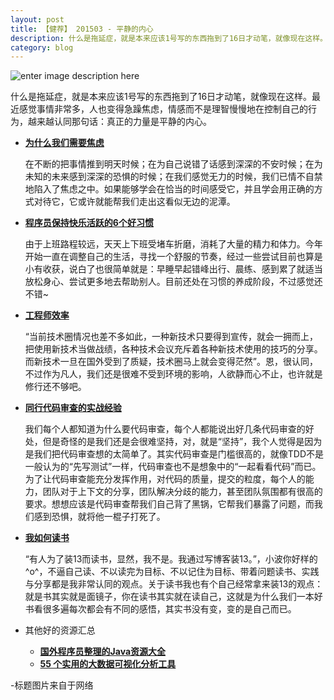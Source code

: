 ```yaml
---
layout: post
title: 【健荐】 201503 - 平静的内心
description: 什么是拖延症，就是本来应该1号写的东西拖到了16日才动笔，就像现在这样。最近感觉事情非常多，人也变得急躁焦虑，情感而不是理智慢慢地在控制自己的行为，越来越认同那句话：真正的力量是平静的内心。
category: blog
---
```

![enter image description here](http://mmbiz.qpic.cn/mmbiz/XYb4EnDkrOMfeInLzZx49AOU5HJESJwXFIbRulhNI1IaMTGlFqnqnEL9OoiaqAKUul3IHX4BBINwQdyVbt8RMWg/640?tp=webp&wxfrom=5)

什么是拖延症，就是本来应该1号写的东西拖到了16日才动笔，就像现在这样。最近感觉事情非常多，人也变得急躁焦虑，情感而不是理智慢慢地在控制自己的行为，越来越认同那句话：真正的力量是平静的内心。

* **[为什么我们需要焦虑](http://www.guokr.com/article/440102/)**

	 在不断的把事情推到明天时候；在为自己说错了话感到深深的不安时候；在为未知的未来感到深深的恐惧的时候；在我们感觉无力的时候，我们已情不自禁地陷入了焦虑之中。如果能够学会在恰当的时间感受它，并且学会用正确的方式对待它，它或许就能帮我们走出这看似无边的泥潭。
  
*  **[程序员保持快乐活跃的6个好习惯](http://www.techug.com/6-habbits-keep-happy)**

	由于上班路程较远，天天上下班受堵车折磨，消耗了大量的精力和体力。今年开始一直在调整自己的生活，寻找一个舒服的节奏，经过一些尝试目前也算是小有收获，说白了也很简单就是：早睡早起错峰出行、晨练、感到累了就适当放松身心、尝试更多地去帮助别人。目前还处在习惯的养成阶段，不过感觉还不错~

*  **[工程师效率](http://timyang.net/tao/productive-programmer-2/)**
	
	“当前技术圈情况也差不多如此，一种新技术只要得到宣传，就会一拥而上，把使用新技术当做战绩，各种技术会议充斥着各种新技术使用的技巧的分享。而新技术一旦在国外受到了质疑，技术圈马上就会变得茫然”。恩，很认同，不过作为凡人，我们还是很难不受到环境的影响，人欲静而心不止，也许就是修行还不够吧。
 
*  **[同行代码审查的实战经验](http://mp.weixin.qq.com/s?__biz=MjM5OTA1MDUyMA==&mid=205292579&idx=2&sn=9d87e24ddc5c8246cbfa39132de0b357&scene=2&from=timeline&isappinstalled=0#rd)** 

	我们每个人都知道为什么要代码审查，每个人都能说出好几条代码审查的好处，但是奇怪的是我们还是会很难坚持，对，就是“坚持”，我个人觉得是因为是我们把代码审查想的太简单了。其实代码审查是门槛很高的，就像TDD不是一般认为的“先写测试”一样，代码审查也不是想象中的“一起看看代码”而已。为了让代码审查能充分发挥作用，对代码的质量，提交的粒度，每个人的能力，团队对于上下文的分享，团队解决分歧的能力，甚至团队氛围都有很高的要求。想想应该是代码审查帮我们自己背了黑锅，它帮我们暴露了问题，而我们感到恐惧，就将他一棍子打死了。

* **[我如何读书 ](http://www.seabornlee.cn/post/du-shu/wo-ru-he-du-shu)**

	 “有人为了装13而读书，显然，我不是。我通过写博客装13。”，小波你好样的^o^，不逼自己读、不以读完为目标、不以记住为目标、带着问题读书、实践与分享都是我非常认同的观点。关于读书我也有个自己经常拿来装13的观点：就是书其实就是面镜子，你在读书其实就在读自己，这就是为什么我们一本好书看很多遍每次都会有不同的感悟，其实书没有变，变的是自己而已。
	
* 其他好的资源汇总
	* **[国外程序员整理的Java资源大全](http://www.iteye.com/news/30390)**
	* **[55 个实用的大数据可视化分析工具](http://www.iteye.com/news/30312)**

-标题图片来自于网络
